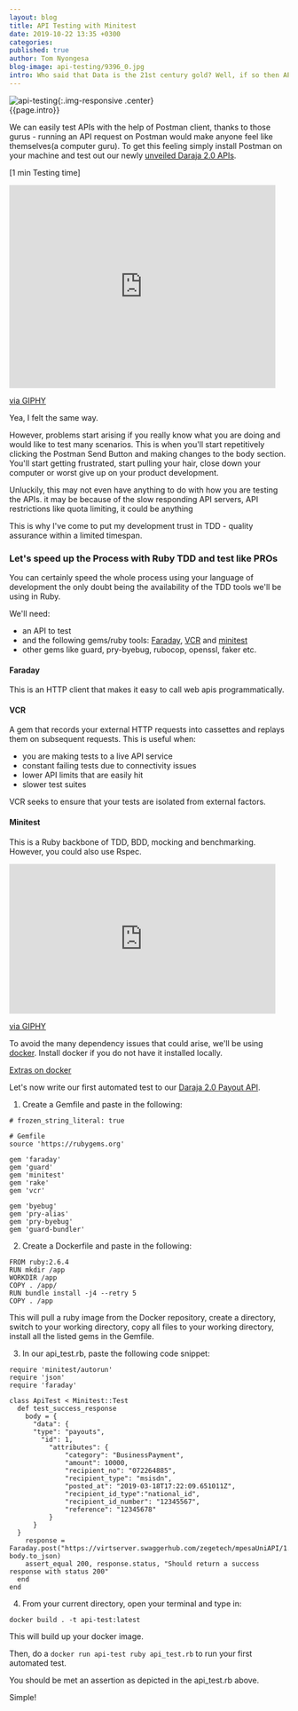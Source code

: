```yaml
---
layout: blog
title: API Testing with Minitest
date: 2019-10-22 13:35 +0300
categories: 
published: true
author: Tom Nyongesa
blog-image: api-testing/9396_0.jpg
intro: Who said that Data is the 21st century gold? Well, if so then APIs are the new oil. With the ever micro-growing of the globe, apps are increasingly interacting and integrating with each other with APIs backboning the interactions. From Facebook, Google, [Tyk](https://tyk.io/) to [Qwwik](https://qwwik.com/), the need for external parties/third parties cannot be ignored. It's a scratch your back I scratch yours. But how do we validate that whoever scratches our backs is doing it right and gently? We need to test!
---
```

![api-testing](/assets/images/blog/{{page.blog-image}}){:.img-responsive .center}<br>
{{page.intro}}

We can easily test APIs with the help of Postman client, thanks to those gurus - running an API request on Postman would make anyone feel like themselves(a computer guru). To get this feeling simply install Postman on your machine and test out our newly [unveiled Daraja 2.0 APIs](https://www.getpostman.com/collections/bd902a95eb356c2d4308).

[1 min Testing time]

<iframe src="https://giphy.com/embed/l0HluWIpEhHCmCkoM" width="480" height="366" frameBorder="0" class="giphy-embed" allowFullScreen></iframe><p><a href="https://giphy.com/gifs/southparkgifs-l0HluWIpEhHCmCkoM">via GIPHY</a></p>

Yea, I felt the same way.

However, problems start arising if you really know what you are doing and would like to test many scenarios. This is when you'll start repetitively clicking the Postman Send Button and making changes to the body section. You'll start getting frustrated, start pulling your hair, close down your computer or worst give up on your product development. 

Unluckily, this may not even have anything to do with how you are testing the APIs. it may be because of the slow responding API servers, API restrictions like quota limiting, it could be anything

This is why I've come to put my development trust in TDD - quality assurance within a limited timespan. 

### Let's speed up the Process with Ruby TDD and test like PROs

You can certainly speed the whole process using your language of development the only doubt being the availability of the TDD tools we'll be using in Ruby. 

We'll need: 

- an API to test
- and the following gems/ruby tools: [Faraday](https://github.com/lostisland/faraday), [VCR](https://github.com/vcr/vcr) and [minitest](https://github.com/seattlerb/minitest) 
- other gems like guard, pry-byebug, rubocop, openssl, faker etc.

#### Faraday

This is an HTTP client that makes it easy to call web apis programmatically.

#### VCR

A gem that records your external HTTP requests into cassettes and replays them on subsequent requests. This is useful when: 

- you are making tests to a live API service
- constant failing tests due to connectivity issues
- lower API limits that are easily hit
- slower test suites

VCR seeks to ensure that your tests are isolated from external factors. 

#### Minitest

This is a Ruby backbone of TDD, BDD, mocking and benchmarking. However, you could also use Rspec.

<iframe src="https://giphy.com/embed/e5Qz2GyFlo8YYONQy6" width="480" height="270" frameBorder="0" class="giphy-embed" allowFullScreen></iframe><p><a href="https://giphy.com/gifs/playstation-boom-ps4-e5Qz2GyFlo8YYONQy6">via GIPHY</a></p>

To avoid the many dependency issues that could arise, we'll be using [docker](https://www.docker.com/). Install docker if you do not have it installed locally.

[Extras on docker](https://zegetech.com/blog/2018/11/08/developing-with-docker.html)

Let's now write our first automated test to our [Daraja 2.0 Payout API](https://documenter.getpostman.com/view/1238477/SVtbNjVn?version=latest#98db6910-637a-40df-8f87-848d905f45a6). 

1. Create a Gemfile and paste in the following:

```
# frozen_string_literal: true

# Gemfile
source 'https://rubygems.org'

gem 'faraday'
gem 'guard'
gem 'minitest'
gem 'rake'
gem 'vcr'

gem 'byebug'
gem 'pry-alias'
gem 'pry-byebug'
gem 'guard-bundler'
```

2. Create a Dockerfile and paste in the following:

```
FROM ruby:2.6.4
RUN mkdir /app
WORKDIR /app
COPY . /app/
RUN bundle install -j4 --retry 5
COPY . /app
```

This will pull a ruby image from the Docker repository, create a directory, switch to your working directory, copy all files to your working directory, install all the listed gems in the Gemfile.

3. In our api_test.rb, paste the following code snippet:

```
require 'minitest/autorun'
require 'json'
require 'faraday'

class ApiTest < Minitest::Test
  def test_success_response
    body = {
      "data": {
      "type": "payouts",
        "id": 1,
          "attributes": {
              "category": "BusinessPayment",
              "amount": 10000,
              "recipient_no": "072264885",
              "recipient_type": "msisdn",
              "posted_at": "2019-03-18T17:22:09.651011Z",
              "recipient_id_type":"national_id",
              "recipient_id_number": "12345567",
              "reference": "12345678"
          }
      }
  }
    response = Faraday.post("https://virtserver.swaggerhub.com/zegetech/mpesaUniAPI/1.0/mpesa/payouts", body.to_json)
    assert_equal 200, response.status, "Should return a success response with status 200"
  end
end
```

4. From your current directory, open your terminal and type in:

```
docker build . -t api-test:latest
```

This will build up your docker image. 

Then, do a `docker run api-test ruby api_test.rb` to run your first automated test.

You should be met an assertion as depicted in the api_test.rb above.

Simple!






